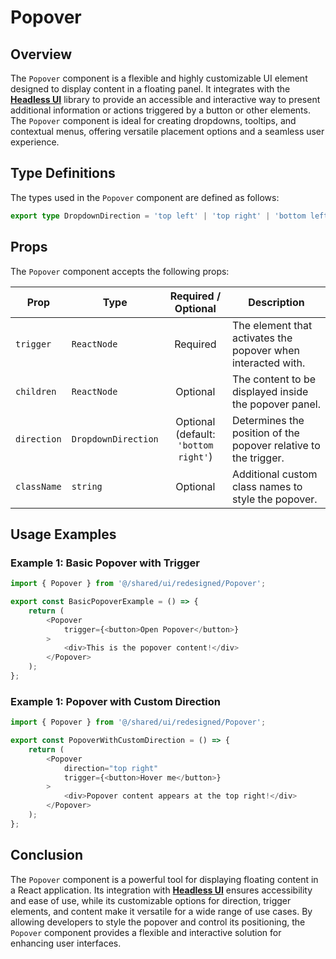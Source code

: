# Popover
## Overview
The `Popover` component is a flexible and highly customizable UI element designed to display content in a floating panel. It integrates with the **[Headless UI](https://headlessui.com/)** library to provide an accessible and interactive way to present additional information or actions triggered by a button or other elements. The `Popover` component is ideal for creating dropdowns, tooltips, and contextual menus, offering versatile placement options and a seamless user experience.

## Type Definitions
The types used in the `Popover` component are defined as follows:
```typescript
export type DropdownDirection = 'top left' | 'top right' | 'bottom left' | 'bottom right' | 'left' | 'right';
```
## Props
The `Popover` component accepts the following props:

| Prop      | Type                                        |          Required / Optional          | Description                                                     |
|-----------|---------------------------------------------|:-------------------------------------:|-----------------------------------------------------------------|
| `trigger` | `ReactNode`                                 |               Required                | The element that activates the popover when interacted with.    |
| `children`   | `ReactNode`                                 |               Optional                | The content to be displayed inside the popover panel.           |
| `direction`    | `DropdownDirection` | Optional <br/> (default: `'bottom right'`) | Determines the position of the popover relative to the trigger. |
| `className`  | `string`                                    |               Optional                | Additional custom class names to style the popover.             |

## Usage Examples
### Example 1: Basic Popover with Trigger
```typescript jsx
import { Popover } from '@/shared/ui/redesigned/Popover';

export const BasicPopoverExample = () => {
    return (
        <Popover
            trigger={<button>Open Popover</button>}
        >
            <div>This is the popover content!</div>
        </Popover>
    );
};
```
### Example 1: Popover with Custom Direction
```typescript jsx
import { Popover } from '@/shared/ui/redesigned/Popover';

export const PopoverWithCustomDirection = () => {
    return (
        <Popover
            direction="top right"
            trigger={<button>Hover me</button>}
        >
            <div>Popover content appears at the top right!</div>
        </Popover>
    );
};
```

## Conclusion
The `Popover` component is a powerful tool for displaying floating content in a React application. Its integration with **[Headless UI](https://headlessui.com/)** ensures accessibility and ease of use, while its customizable options for direction, trigger elements, and content make it versatile for a wide range of use cases. By allowing developers to style the popover and control its positioning, the `Popover` component provides a flexible and interactive solution for enhancing user interfaces.
